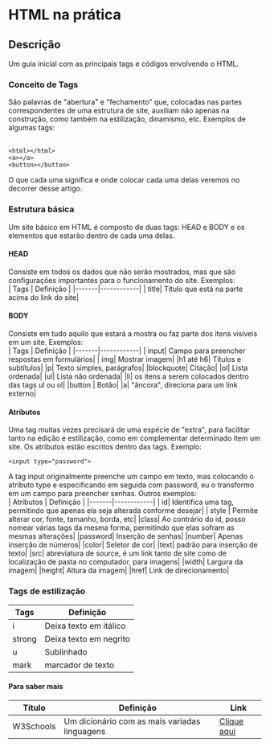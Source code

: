 # HTML na prática

## Descrição
Um guia inicial com as principais tags e códigos envolvendo o HTML.

### Conceito de Tags
São palavras de "abertura" e "fechamento" que, colocadas nas partes correspondentes de uma estrutura de site, auxiliam não apenas na construção, como também na estilização, dinamismo, etc. Exemplos de algumas tags:<br><br>
```
<html></html>
<a></a>
<button></button>
```
O que cada uma significa e onde colocar cada uma delas veremos no decorrer desse artigo.

### Estrutura básica
Um site básico em HTML é composto de duas tags: HEAD e BODY e os elementos que estarão dentro de cada uma delas.

#### HEAD
Consiste em todos os dados que não serão mostrados, mas que são configurações importantes para o funcionamento do site. Exemplos:<br>
| Tags | Definição |
|-------|------------|
| title| Título que está na parte acima do link do site|

#### BODY
Consiste em tudo aquilo que estará a mostra ou faz parte dos itens visíveis em um site. Exemplos:<br>
| Tags | Definição |
|-------|------------|
| input| Campo para preencher respostas em formulários|
| img| Mostrar imagem|
|h1 até h6| Títulos e subtítulos|
|p| Texto simples, parágrafos|
|blockquote| Citação|
|ol| Lista ordenada|
|ul| Lista não ordenada|
|li| os itens a serem colocados dentro das tags ul ou ol|
|button | Botão|
|a| "âncora", direciona para um link externo|

#### Atributos
Uma tag muitas vezes precisará de uma espécie de "extra", para facilitar tanto na edição e estilização, como em complementar determinado item um site. Os atributos estão escritos dentro das tags. Exemplo:<br>
```
<input type="password">
```
A tag input originalmente preenche um campo em texto, mas colocando o atributo type e especificando em seguida com password, eu o transformo em um campo para preencher senhas. Outros exemplos:<br>
| Atributos | Definição |
|-------|------------|
| id| Identifica uma tag, permitindo que apenas ela seja alterada conforme desejar|
| style | Permite alterar cor, fonte, tamanho, borda, etc|
|class| Ao contrário do id, posso nomear várias tags da mesma forma, permitindo que elas sofram as mesmas alterações|
|password| Inserção de senhas|
|number| Apenas inserção de números|
|color| Seletor de cor|
|text| padrão para inserção de texto|
|src| abreviatura de source, é um link tanto de site como de localização de pasta no computador, para imagens|
|width| Largura da imagem|
|height| Altura da imagem|
|href| Link de direcionamento|
### Tags de estilização
| Tags | Definição |
|-------|------------|
| i| Deixa texto em itálico|
| strong | Deixa texto em negrito|
|u| Sublinhado|
|mark| marcador de texto|

#### Para saber mais
|Título| Definição| Link|
---------|--------|------
W3Schools| Um dicionário com as mais variadas linguagens| [Clique aqui](https://www.w3schools.com/html/default.asp)|
